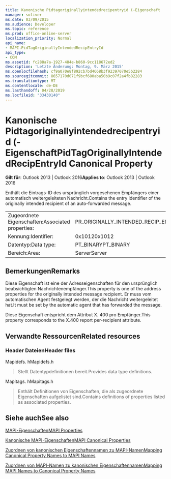 ```yaml
---
title: Kanonische Pidtagoriginallyintendedrecipentryid (-Eigenschaft
manager: soliver
ms.date: 03/09/2015
ms.audience: Developer
ms.topic: reference
ms.prod: office-online-server
localization_priority: Normal
api_name:
- MAPI.PidTagOriginallyIntendedRecipEntryId
api_type:
- COM
ms.assetid: fc288a7a-1927-484e-b860-9cc118672ed2
description: 'Letzte Änderung: Montag, 9. März 2015'
ms.openlocfilehash: cf9a070e8f892cb7bd4668b3f92397070e5b2284
ms.sourcegitcommit: 8657170d071f9bcf680aba50b9c07f2a4fb82283
ms.translationtype: MT
ms.contentlocale: de-DE
ms.lasthandoff: 04/28/2019
ms.locfileid: "33430140"
---
```

# <a name="pidtagoriginallyintendedrecipentryid-canonical-property"></a><span data-ttu-id="edc00-103">Kanonische Pidtagoriginallyintendedrecipentryid (-Eigenschaft</span><span class="sxs-lookup"><span data-stu-id="edc00-103">PidTagOriginallyIntendedRecipEntryId Canonical Property</span></span>

  
  
<span data-ttu-id="edc00-104">**Gilt für**: Outlook 2013 | Outlook 2016</span><span class="sxs-lookup"><span data-stu-id="edc00-104">**Applies to**: Outlook 2013 | Outlook 2016</span></span> 
  
<span data-ttu-id="edc00-105">Enthält die Eintrags-ID des ursprünglich vorgesehenen Empfängers einer automatisch weitergeleiteten Nachricht.</span><span class="sxs-lookup"><span data-stu-id="edc00-105">Contains the entry identifier of the originally intended recipient of an auto-forwarded message.</span></span>
  
|||
|:-----|:-----|
|<span data-ttu-id="edc00-106">Zugeordnete Eigenschaften:</span><span class="sxs-lookup"><span data-stu-id="edc00-106">Associated properties:</span></span>  <br/> |<span data-ttu-id="edc00-107">PR_ORIGINALLY_INTENDED_RECIP_ENTRYID</span><span class="sxs-lookup"><span data-stu-id="edc00-107">PR_ORIGINALLY_INTENDED_RECIP_ENTRYID</span></span>  <br/> |
|<span data-ttu-id="edc00-108">Kennung:</span><span class="sxs-lookup"><span data-stu-id="edc00-108">Identifier:</span></span>  <br/> |<span data-ttu-id="edc00-109">0x1012</span><span class="sxs-lookup"><span data-stu-id="edc00-109">0x1012</span></span>  <br/> |
|<span data-ttu-id="edc00-110">Datentyp:</span><span class="sxs-lookup"><span data-stu-id="edc00-110">Data type:</span></span>  <br/> |<span data-ttu-id="edc00-111">PT_BINARY</span><span class="sxs-lookup"><span data-stu-id="edc00-111">PT_BINARY</span></span>  <br/> |
|<span data-ttu-id="edc00-112">Bereich:</span><span class="sxs-lookup"><span data-stu-id="edc00-112">Area:</span></span>  <br/> |<span data-ttu-id="edc00-113">Server</span><span class="sxs-lookup"><span data-stu-id="edc00-113">Server</span></span>  <br/> |
   
## <a name="remarks"></a><span data-ttu-id="edc00-114">Bemerkungen</span><span class="sxs-lookup"><span data-stu-id="edc00-114">Remarks</span></span>

<span data-ttu-id="edc00-115">Diese Eigenschaft ist eine der Adresseigenschaften für den ursprünglich beabsichtigten Nachrichtenempfänger.</span><span class="sxs-lookup"><span data-stu-id="edc00-115">This property is one of the address properties for the originally intended message recipient.</span></span> <span data-ttu-id="edc00-116">Er muss vom automatischen Agent festgelegt werden, der die Nachricht weitergeleitet hat.</span><span class="sxs-lookup"><span data-stu-id="edc00-116">It must be set by the automatic agent that has forwarded the message.</span></span>
  
<span data-ttu-id="edc00-117">Diese Eigenschaft entspricht dem Attribut X. 400 pro Empfänger.</span><span class="sxs-lookup"><span data-stu-id="edc00-117">This property corresponds to the X.400 report per-recipient attribute.</span></span>
  
## <a name="related-resources"></a><span data-ttu-id="edc00-118">Verwandte Ressourcen</span><span class="sxs-lookup"><span data-stu-id="edc00-118">Related resources</span></span>

### <a name="header-files"></a><span data-ttu-id="edc00-119">Header Dateien</span><span class="sxs-lookup"><span data-stu-id="edc00-119">Header files</span></span>

<span data-ttu-id="edc00-120">Mapidefs. h</span><span class="sxs-lookup"><span data-stu-id="edc00-120">Mapidefs.h</span></span>
  
> <span data-ttu-id="edc00-121">Stellt Datentypdefinitionen bereit.</span><span class="sxs-lookup"><span data-stu-id="edc00-121">Provides data type definitions.</span></span>
    
<span data-ttu-id="edc00-122">Mapitags. h</span><span class="sxs-lookup"><span data-stu-id="edc00-122">Mapitags.h</span></span>
  
> <span data-ttu-id="edc00-123">Enthält Definitionen von Eigenschaften, die als zugeordnete Eigenschaften aufgelistet sind.</span><span class="sxs-lookup"><span data-stu-id="edc00-123">Contains definitions of properties listed as associated properties.</span></span>
    
## <a name="see-also"></a><span data-ttu-id="edc00-124">Siehe auch</span><span class="sxs-lookup"><span data-stu-id="edc00-124">See also</span></span>



[<span data-ttu-id="edc00-125">MAPI-Eigenschaften</span><span class="sxs-lookup"><span data-stu-id="edc00-125">MAPI Properties</span></span>](mapi-properties.md)
  
[<span data-ttu-id="edc00-126">Kanonische MAPI-Eigenschaften</span><span class="sxs-lookup"><span data-stu-id="edc00-126">MAPI Canonical Properties</span></span>](mapi-canonical-properties.md)
  
[<span data-ttu-id="edc00-127">Zuordnen von kanonischen Eigenschaftennamen zu MAPI-Namen</span><span class="sxs-lookup"><span data-stu-id="edc00-127">Mapping Canonical Property Names to MAPI Names</span></span>](mapping-canonical-property-names-to-mapi-names.md)
  
[<span data-ttu-id="edc00-128">Zuordnen von MAPI-Namen zu kanonischen Eigenschaftennamen</span><span class="sxs-lookup"><span data-stu-id="edc00-128">Mapping MAPI Names to Canonical Property Names</span></span>](mapping-mapi-names-to-canonical-property-names.md)

